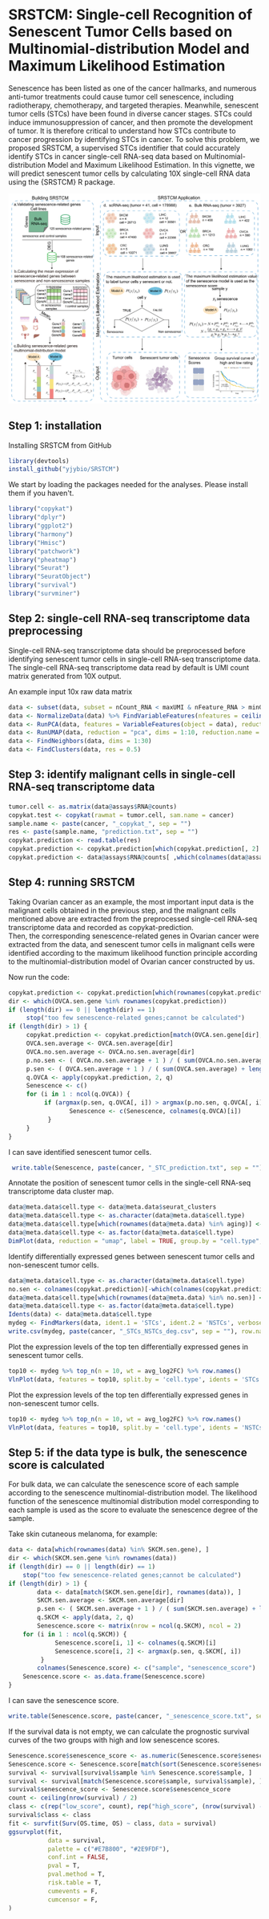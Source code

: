 SRSTCM: Single-cell Recognition of Senescent Tumor Cells based on Multinomial-distribution Model and Maximum Likelihood Estimation 
===
Senescence has been listed as one of the cancer hallmarks, and numerous anti-tumor treatments could cause tumor cell senescence, including radiotherapy, chemotherapy, and targeted therapies. Meanwhile, senescent tumor cells (STCs) have been found in diverse cancer stages. STCs could induce immunosuppression of cancer, and then promote the development of tumor. It is therefore critical to understand how STCs contribute to cancer progression by identifying STCs in cancer. To solve this problem, we proposed SRSTCM, a supervised STCs identifier that could accurately identify STCs in cancer single-cell RNA-seq data based on Multinomial-distribution Model and Maximum Likelihood Estimation. In this vignette, we will predict senescent tumor cells by calculating 10X single-cell RNA data using the {SRSTCM} R package.<br>

![image text](https://github.com/yjybio/SRSTCM/blob/master/workflows/workflows.png)

Step 1: installation
--
Installing SRSTCM from GitHub <br>
```R
library(devtools) 
install_github("yjybio/SRSTCM")
```
We start by loading the packages needed for the analyses. Please install them if you haven't.<br>
```R
library("copykat")
library("dplyr")
library("ggplot2")
library("harmony")
library("Hmisc")
library("patchwork")
library("pheatmap")
library("Seurat")
library("SeuratObject")
library("survival")
library("survminer")
```
Step 2: single-cell RNA-seq transcriptome data preprocessing
--
Single-cell RNA-seq transcriptome data should be preprocessed before identifying senescent tumor cells in single-cell RNA-seq transcriptome data. The single-cell RNA-seq transcriptome data read by default is UMI count matrix generated from 10X output.<br>

An example input 10x raw data matrix
```R
data <- subset(data, subset = nCount_RNA < maxUMI & nFeature_RNA > minGene & nFeature_RNA < maxGene & percent.mt < pctMT)
data <- NormalizeData(data) %>% FindVariableFeatures(nfeatures = ceiling(nrow(data@assays$RNA) * 0.3)) %>% ScaleData()
data <- RunPCA(data, features = VariableFeatures(object = data), reduction.name = "pca")
data <- RunUMAP(data, reduction = "pca", dims = 1:10, reduction.name = "umap")
data <- FindNeighbors(data, dims = 1:30)
data <- FindClusters(data, res = 0.5)
```
Step 3: identify malignant cells in single-cell RNA-seq transcriptome data
--
```R
tumor.cell <- as.matrix(data@assays$RNA@counts)
copykat.test <- copykat(rawmat = tumor.cell, sam.name = cancer)
sample.name <- paste(cancer, "_copykat_", sep = "")
res <- paste(sample.name, "prediction.txt", sep = "")
copykat.prediction <- read.table(res)
copykat.prediction <- copykat.prediction[which(copykat.prediction[, 2] == "aneuploid"), ]
copykat.prediction <- data@assays$RNA@counts[ ,which(colnames(data@assays$RNA@counts) %in% copykat.prediction[, 1])]
```
Step 4: running SRSTCM
--
Taking Ovarian cancer as an example, the most important input data is the malignant cells obtained in the previous step, and the malignant cells mentioned above are extracted from the preprocessed single-cell RNA-seq transcriptome data and recorded as copykat-prediction.<br>
Then, the corresponding senescence-related genes in Ovarian cancer were extracted from the data, and senescent tumor cells in malignant cells were identified according to the maximum likelihood function principle according to the multinomial-distribution model of Ovarian cancer constructed by us.<br>

Now run the code:
```R
copykat.prediction <- copykat.prediction[which(rownames(copykat.prediction) %in% OVCA.sen.gene), ]
dir <- which(OVCA.sen.gene %in% rownames(copykat.prediction))
if (length(dir) == 0 || length(dir) == 1)
     stop("too few senescence-related genes;cannot be calculated")
if (length(dir) > 1) {
     copykat.prediction <- copykat.prediction[match(OVCA.sen.gene[dir], rownames(copykat.prediction)), ]
     OVCA.sen.average <- OVCA.sen.average[dir]
     OVCA.no.sen.average <- OVCA.no.sen.average[dir]
     p.no.sen <- ( OVCA.no.sen.average + 1 ) / ( sum(OVCA.no.sen.average) + length(OVCA.no.sen.average) )
     p.sen <- ( OVCA.sen.average + 1 ) / ( sum(OVCA.sen.average) + length(OVCA.sen.average) )
     q.OVCA <- apply(copykat.prediction, 2, q)
     Senescence <- c()
     for (i in 1 : ncol(q.OVCA)) {
          if (argmax(p.sen, q.OVCA[, i]) > argmax(p.no.sen, q.OVCA[, i])) {
                 Senescence <- c(Senescence, colnames(q.OVCA)[i])
           }
     }
}
```
I can save identified senescent tumor cells.
```R
 write.table(Senescence, paste(cancer, "_STC_prediction.txt", sep = ""), sep = "\t", row.names=FALSE, col.names = FALSE, quote = FALSE)
```     
Annotate the position of senescent tumor cells in the single-cell RNA-seq transcriptome data cluster map.<br>
```R
data@meta.data$cell.type <- data@meta.data$seurat_clusters
data@meta.data$cell.type <- as.character(data@meta.data$cell.type)
data@meta.data$cell.type[which(rownames(data@meta.data) %in% aging)] <- "STCs"
data@meta.data$cell.type <- as.factor(data@meta.data$cell.type)
DimPlot(data, reduction = "umap", label = TRUE, group.by = "cell.type", label.size = 3)
```
Identify differentially expressed genes between senescent tumor cells and non-senescent tumor cells.
```R
data@meta.data$cell.type <- as.character(data@meta.data$cell.type)
no.sen <- colnames(copykat.prediction)[-which(colnames(copykat.prediction) %in% sen)]
data@meta.data$cell.type[which(rownames(data@meta.data) %in% no.sen)] <- "NSTCs"
data@meta.data$cell.type <- as.factor(data@meta.data$cell.type)
Idents(data) <- data@meta.data$cell.type
mydeg <- FindMarkers(data, ident.1 = 'STCs', ident.2 = 'NSTCs', verbose = FALSE, test.use = 'wilcox', min.pct = 0.1)
write.csv(mydeg, paste(cancer, "_STCs_NSTCs_deg.csv", sep = ""), row.names = TRUE)
```
Plot the expression levels of the top ten differentially expressed genes in senescent tumor cells.
```R
top10 <- mydeg %>% top_n(n = 10, wt = avg_log2FC) %>% row.names()
VlnPlot(data, features = top10, split.by = 'cell.type', idents = 'STCs')  
```
Plot the expression levels of the top ten differentially expressed genes in non-senescent tumor cells.
```R
top10 <- mydeg %>% top_n(n = 10, wt = avg_log2FC) %>% row.names()
VlnPlot(data, features = top10, split.by = 'cell.type', idents = 'NSTCs')  
```
Step 5: if the data type is bulk, the senescence score is calculated
--
For bulk data, we can calculate the senescence score of each sample according to the senescence multinomial-distribution model. The likelihood function of the senescence multinomial distribution model corresponding to each sample is used as the score to evaluate the senescence degree of the sample.<br>

Take skin cutaneous melanoma, for example:<br>
```R
data <- data[which(rownames(data) %in% SKCM.sen.gene), ]
dir <- which(SKCM.sen.gene %in% rownames(data))
if (length(dir) == 0 || length(dir) == 1)
	stop("too few senescence-related genes;cannot be calculated")
if (length(dir) > 1) {
        data <- data[match(SKCM.sen.gene[dir], rownames(data)), ]
        SKCM.sen.average <- SKCM.sen.average[dir]
        p.sen <- ( SKCM.sen.average + 1 ) / ( sum(SKCM.sen.average) + length(SKCM.sen.average) )
        q.SKCM <- apply(data, 2, q)
        Senescence.score <- matrix(nrow = ncol(q.SKCM), ncol = 2)
	for (i in 1 : ncol(q.SKCM)) {
             Senescence.score[i, 1] <- colnames(q.SKCM)[i]
             Senescence.score[i, 2] <- argmax(p.sen, q.SKCM[, i])
         }
        colnames(Senescence.score) <- c("sample", "senescence_score")
	Senescence.score <- as.data.frame(Senescence.score)
}
```
I can save the senescence score.
```R
write.table(Senescence.score, paste(cancer, "_senescence_score.txt", sep = ""), sep = "\t", row.names = FALSE, quote = FALSE)
```
If the survival data is not empty, we can calculate the prognostic survival curves of the two groups with high and low senescence scores.<br>
```R
Senescence.score$senescence_score <- as.numeric(Senescence.score$senescence_score)
Senescence.score <- Senescence.score[match(sort(Senescence.score$senescence_score), Senescence.score$senescence_score), ]
survival <- survival[survival$sample %in% Senescence.score$sample, ]
survival <- survival[match(Senescence.score$sample, survival$sample), ]
survival$senescence_score <- Senescence.score$senescence_score
count <- ceiling(nrow(survival) / 2)
class <- c(rep("low_score", count), rep("high_score", (nrow(survival) - count)))
survival$class <- class
fit <- survfit(Surv(OS.time, OS) ~ class, data = survival)
ggsurvplot(fit,
           data = survival,        
           palette = c("#E7B800", "#2E9FDF"),   
           conf.int = FALSE,  
           pval = T,         
           pval.method = T,   
           risk.table = T,    
           cumevents = F,    
           cumcensor = F,    
)
```
